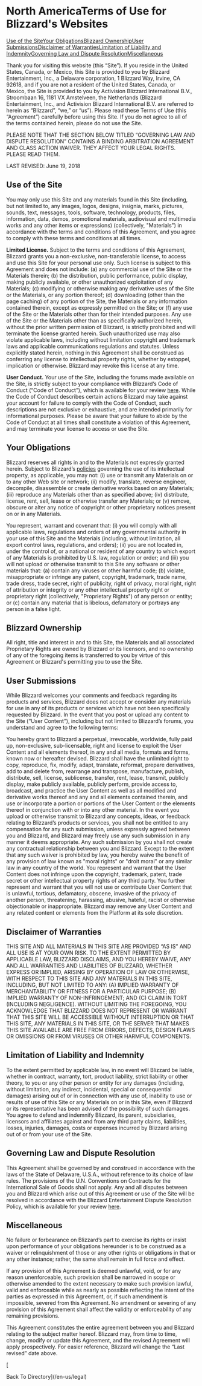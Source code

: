 North AmericaTerms of Use for Blizzard's Websites
=================================================

[Use of the Site](#83580034)[Your Obligations](#2131796950)[Blizzard Ownership](#1157976437)[User Submissions](#867770138)[Disclaimer of Warranties](#2878488)[Limitation of Liability and Indemnity](#1110536920)[Governing Law and Dispute Resolution](#759748156)[Miscellaneous](#1786370394)

Thank you for visiting this website (this “Site”). If you reside in the United States, Canada, or Mexico, this Site is provided to you by Blizzard Entertainment, Inc., a Delaware corporation, 1 Blizzard Way, Irvine, CA 92618, and if you are not a resident of the United States, Canada, or Mexico, the Site is provided to you by Activision Blizzard International B.V., Stroombaan 16, 1181 VX Amstelveen, the Netherlands (Blizzard Entertainment, Inc., and Activision Blizzard International B.V. are referred to herein as “Blizzard”, “we,” or “us”). Please read these Terms of Use (this “Agreement”) carefully before using this Site. If you do not agree to all of the terms contained herein, please do not use the Site.

PLEASE NOTE THAT THE SECTION BELOW TITLED “GOVERNING LAW AND DISPUTE RESOLUTION” CONTAINS A BINDING ARBITRATION AGREEMENT AND CLASS ACTION WAIVER. THEY AFFECT YOUR LEGAL RIGHTS. PLEASE READ THEM.

LAST REVISED: June 19, 2018

Use of the Site
---------------

You may only use this Site and any materials found in this Site (including, but not limited to, any images, logos, designs, insignia, marks, pictures, sounds, text, messages, tools, software, technology, products, files, information, data, demos, promotional materials, audiovisual and multimedia works and any other items or expressions) (collectively, "Materials") in accordance with the terms and conditions of this Agreement, and you agree to comply with these terms and conditions at all times.

**Limited License.** Subject to the terms and conditions of this Agreement, Blizzard grants you a non-exclusive, non-transferable license, to access and use this Site for your personal use only. Such license is subject to this Agreement and does not include: (a) any commercial use of the Site or the Materials therein; (b) the distribution, public performance, public display, making publicly available, or other unauthorized exploitation of any Materials; (c) modifying or otherwise making any derivative uses of the Site or the Materials, or any portion thereof; (d) downloading (other than the page caching) of any portion of the Site, the Materials or any information contained therein, except as expressly permitted on the Site; or (f) any use of the Site or the Materials other than for their intended purposes. Any use of the Site or the Materials other than as specifically authorized herein, without the prior written permission of Blizzard, is strictly prohibited and will terminate the license granted herein. Such unauthorized use may also violate applicable laws, including without limitation copyright and trademark laws and applicable communications regulations and statutes. Unless explicitly stated herein, nothing in this Agreement shall be construed as conferring any license to intellectual property rights, whether by estoppel, implication or otherwise. Blizzard may revoke this license at any time.

**User Conduct.** Your use of the Site, including the forums made available on the Site, is strictly subject to your compliance with Blizzard’s Code of Conduct (“Code of Conduct”), which is available for your review [here](https://us.battle.net/forums/en/code-of-conduct/). While the Code of Conduct describes certain actions Blizzard may take against your account for failure to comply with the Code of Conduct, such descriptions are not exclusive or exhaustive, and are intended primarily for informational purposes. Please be aware that your failure to abide by the Code of Conduct at all times shall constitute a violation of this Agreement, and may terminate your license to access or use the Site.

Your Obligations
----------------

Blizzard reserves all rights in and to the Materials not expressly granted herein. Subject to Blizzard’s [policies](https://www.blizzard.com/en-us/legal/) governing the use of its intellectual property, as applicable, you may not: (i) use or transmit any Materials on or to any other Web site or network; (ii) modify, translate, reverse engineer, decompile, disassemble or create derivative works based on any Materials; (iii) reproduce any Materials other than as specified above; (iv) distribute, license, rent, sell, lease or otherwise transfer any Materials; or (v) remove, obscure or alter any notice of copyright or other proprietary notices present on or in any Materials.

You represent, warrant and covenant that: (i) you will comply with all applicable laws, regulations and orders of any governmental authority in your use of this Site and the Materials (including, without limitation, all export control laws, regulations, and orders); (ii) you are not located in, under the control of, or a national or resident of any country to which export of any Materials is prohibited by U.S. law, regulation or order; and (iii) you will not upload or otherwise transmit to this Site any software or other materials that: (a) contain any viruses or other harmful code; (b) violate, misappropriate or infringe any patent, copyright, trademark, trade name, trade dress, trade secret, right of publicity, right of privacy, moral right, right of attribution or integrity or any other intellectual property right or proprietary right (collectively, "Proprietary Rights") of any person or entity; or (c) contain any material that is libelous, defamatory or portrays any person in a false light.

Blizzard Ownership
------------------

All right, title and interest in and to this Site, the Materials and all associated Proprietary Rights are owned by Blizzard or its licensors, and no ownership of any of the foregoing items is transferred to you by virtue of this Agreement or Blizzard's permitting you to use the Site.

User Submissions
----------------

While Blizzard welcomes your comments and feedback regarding its products and services, Blizzard does not accept or consider any materials for use in any of its products or services which have not been specifically requested by Blizzard. In the event that you post or upload any content to the Site (“User Content”), including but not limited to Blizzard’s forums, you understand and agree to the following terms:

You hereby grant to Blizzard a perpetual, irrevocable, worldwide, fully paid up, non-exclusive, sub-licensable, right and license to exploit the User Content and all elements thereof, in any and all media, formats and forms, known now or hereafter devised. Blizzard shall have the unlimited right to copy, reproduce, fix, modify, adapt, translate, reformat, prepare derivatives, add to and delete from, rearrange and transpose, manufacture, publish, distribute, sell, license, sublicense, transfer, rent, lease, transmit, publicly display, make publicly available, publicly perform, provide access to, broadcast, and practice the User Content as well as all modified and derivative works thereof and any and all elements contained therein, and use or incorporate a portion or portions of the User Content or the elements thereof in conjunction with or into any other material. In the event you upload or otherwise transmit to Blizzard any concepts, ideas, or feedback relating to Blizzard’s products or services, you shall not be entitled to any compensation for any such submission, unless expressly agreed between you and Blizzard, and Blizzard may freely use any such submission in any manner it deems appropriate. Any such submission by you shall not create any contractual relationship between you and Blizzard. Except to the extent that any such waiver is prohibited by law, you hereby waive the benefit of any provision of law known as "moral rights" or "droit moral" or any similar law in any country of the world. You represent and warrant that the User Content does not infringe upon the copyright, trademark, patent, trade secret or other intellectual property rights of any third party. You further represent and warrant that you will not use or contribute User Content that is unlawful, tortious, defamatory, obscene, invasive of the privacy of another person, threatening, harassing, abusive, hateful, racist or otherwise objectionable or inappropriate. Blizzard may remove any User Content and any related content or elements from the Platform at its sole discretion.

Disclaimer of Warranties
------------------------

THIS SITE AND ALL MATERIALS IN THIS SITE ARE PROVIDED “AS IS” AND ALL USE IS AT YOUR OWN RISK. TO THE EXTENT PERMITTED BY APPLICABLE LAW, BLIZZARD DISCLAIMS, AND YOU HEREBY WAIVE, ANY AND ALL WARRANTIES AND LIABILITIES OF BLIZZARD, WHETHER EXPRESS OR IMPLIED, ARISING BY OPERATION OF LAW OR OTHERWISE, WITH RESPECT TO THIS SITE AND ANY MATERIALS IN THIS SITE, INCLUDING, BUT NOT LIMITED TO ANY: (A) IMPLIED WARRANTY OF MERCHANTABILITY OR FITNESS FOR A PARTICULAR PURPOSE; (B) IMPLIED WARRANTY OF NON-INFRINGEMENT; AND (C) CLAIM IN TORT (INCLUDING NEGLIGENCE). WITHOUT LIMITING THE FOREGOING, YOU ACKNOWLEDGE THAT BLIZZARD DOES NOT REPRESENT OR WARRANT THAT THIS SITE WILL BE ACCESSIBLE WITHOUT INTERRUPTION OR THAT THIS SITE, ANY MATERIALS IN THIS SITE, OR THE SERVER THAT MAKES THIS SITE AVAILABLE ARE FREE FROM ERRORS, DEFECTS, DESIGN FLAWS OR OMISSIONS OR FROM VIRUSES OR OTHER HARMFUL COMPONENTS.

Limitation of Liability and Indemnity
-------------------------------------

To the extent permitted by applicable law, in no event will Blizzard be liable, whether in contract, warranty, tort, product liability, strict liability or other theory, to you or any other person or entity for any damages (including, without limitation, any indirect, incidental, special or consequential damages) arising out of or in connection with any use of, inability to use or results of use of this Site or any Materials on or in this Site, even if Blizzard or its representative has been advised of the possibility of such damages.  
You agree to defend and indemnify Blizzard, its parent, subsidiaries, licensors and affiliates against and from any third party claims, liabilities, losses, injuries, damages, costs or expenses incurred by Blizzard arising out of or from your use of the Site.

Governing Law and Dispute Resolution
------------------------------------

This Agreement shall be governed by and construed in accordance with the laws of the State of Delaware, U.S.A., without reference to its choice of law rules. The provisions of the U.N. Conventions on Contracts for the International Sale of Goods shall not apply. Any and all disputes between you and Blizzard which arise out of this Agreement or use of the Site will be resolved in accordance with the Blizzard Entertainment Dispute Resolution Policy, which is available for your review [here](https://www.blizzard.com/legal/b2e0b082-fddb-4824-93fa-ee9c1bf814f8/blizzard-entertainment-dispute-resolution-policy).

Miscellaneous
-------------

No failure or forbearance on Blizzard’s part to exercise its rights or insist upon performance of your obligations hereunder is to be construed as a waiver or relinquishment of those or any other rights or obligations in that or any other instance; rather, the same shall remain in full force and effect.

If any provision of this Agreement is deemed unlawful, void, or for any reason unenforceable, such provision shall be narrowed in scope or otherwise amended to the extent necessary to make such provision lawful, valid and enforceable while as nearly as possible reflecting the intent of the parties as expressed in this Agreement, or, if such amendment is impossible, severed from this Agreement. No amendment or severing of any provision of this Agreement shall affect the validity or enforceability of any remaining provisions.

This Agreement constitutes the entire agreement between you and Blizzard relating to the subject matter hereof. Blizzard may, from time to time, change, modify or update this Agreement, and the revised Agreement will apply prospectively. For easier reference, Blizzard will change the “Last revised” date above.

[

Back To Directory](/en-us/legal)